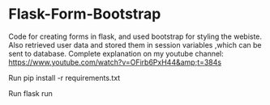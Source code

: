 # Flask-Form-Bootstrap
Code for creating forms in flask, and used bootstrap for styling the webiste. Also retrieved user data and stored them in session variables ,which can be sent to database. Complete explanation on my youtube channel: https://www.youtube.com/watch?v=OFirb6PxH44&amp;t=384s

Run 
pip install -r requirements.txt

Run
flask run